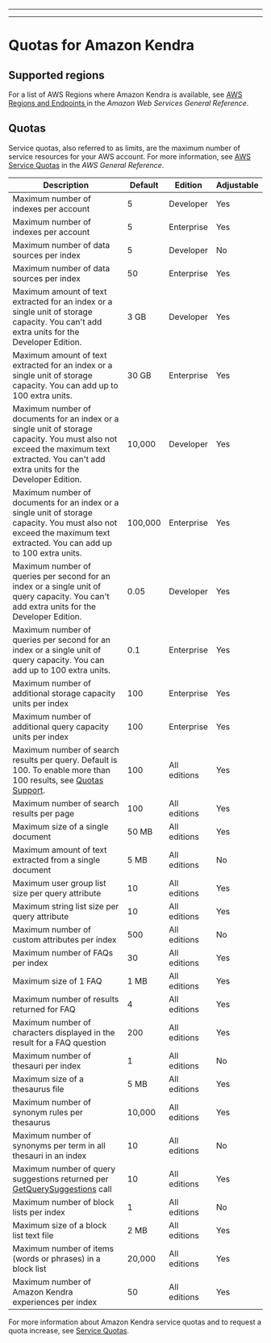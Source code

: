 --------

--------

# Quotas for Amazon Kendra<a name="quotas"></a>

## Supported regions<a name="regions"></a>

For a list of AWS Regions where Amazon Kendra is available, see [AWS Regions and Endpoints ](https://docs.aws.amazon.com/general/latest/gr/kendra.html) in the *Amazon Web Services General Reference*\.

## Quotas<a name="quota-details"></a>

Service quotas, also referred to as limits, are the maximum number of service resources for your AWS account\. For more information, see [AWS Service Quotas](https://docs.aws.amazon.com/general/latest/gr/aws_service_limits.html) in the *AWS General Reference*\.




| Description | Default | Edition | Adjustable | 
| --- | --- | --- | --- | 
| Maximum number of indexes per account | 5 | Developer | Yes | 
| Maximum number of indexes per account | 5 | Enterprise | Yes | 
| Maximum number of data sources per index | 5 | Developer | No | 
| Maximum number of data sources per index | 50 | Enterprise | Yes | 
| Maximum amount of text extracted for an index or a single unit of storage capacity\. You can't add extra units for the Developer Edition\. | 3 GB | Developer | Yes | 
| Maximum amount of text extracted for an index or a single unit of storage capacity\. You can add up to 100 extra units\. | 30 GB | Enterprise | Yes | 
| Maximum number of documents for an index or a single unit of storage capacity\. You must also not exceed the maximum text extracted\. You can't add extra units for the Developer Edition\. | 10,000 | Developer | Yes | 
| Maximum number of documents for an index or a single unit of storage capacity\. You must also not exceed the maximum text extracted\. You can add up to 100 extra units\. | 100,000 | Enterprise | Yes | 
| Maximum number of queries per second for an index or a single unit of query capacity\. You can't add extra units for the Developer Edition\. | 0\.05 | Developer | Yes | 
| Maximum number of queries per second for an index or a single unit of query capacity\. You can add up to 100 extra units\. | 0\.1 | Enterprise | Yes | 
| Maximum number of additional storage capacity units per index | 100 | Enterprise | Yes | 
| Maximum number of additional query capacity units per index | 100 | Enterprise | Yes | 
| Maximum number of search results per query\. Default is 100\. To enable more than 100 results, see [Quotas Support](https://console.aws.amazon.com/servicequotas/)\. | 100 | All editions | Yes | 
| Maximum number of search results per page | 100 | All editions | Yes | 
| Maximum size of a single document | 50 MB | All editions | Yes | 
| Maximum amount of text extracted from a single document | 5 MB | All editions | No | 
| Maximum user group list size per query attribute | 10 | All editions | Yes | 
| Maximum string list size per query attribute | 10 | All editions | Yes | 
| Maximum number of custom attributes per index | 500 | All editions | No | 
| Maximum number of FAQs per index | 30 | All editions | Yes | 
| Maximum size of 1 FAQ | 1 MB | All editions | Yes | 
| Maximum number of results returned for FAQ | 4 | All editions | Yes | 
| Maximum number of characters displayed in the result for a FAQ question | 200 | All editions | Yes | 
| Maximum number of thesauri per index | 1 | All editions | No | 
| Maximum size of a thesaurus file | 5 MB | All editions | Yes | 
| Maximum number of synonym rules per thesaurus | 10,000 | All editions | Yes | 
| Maximum number of synonyms per term in all thesauri in an index | 10 | All editions | No | 
| Maximum number of query suggestions returned per [GetQuerySuggestions](https://docs.aws.amazon.com/kendra/latest/dg/API_GetQuerySuggestions.html) call | 10 | All editions | Yes | 
| Maximum number of block lists per index | 1 | All editions | No | 
| Maximum size of a block list text file | 2 MB | All editions | Yes | 
| Maximum number of items \(words or phrases\) in a block list | 20,000 | All editions | Yes | 
| Maximum number of Amazon Kendra experiences per index | 50 | All editions | Yes | 

For more information about Amazon Kendra service quotas and to request a quota increase, see [Service Quotas](https://console.aws.amazon.com/servicequotas/)\.